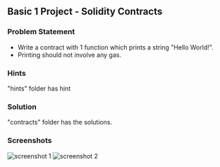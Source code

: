 ## Basic 1 Project - Solidity Contracts

### Problem Statement

* Write a contract with 1 function which prints a string "Hello World!".
* Printing should not involve any gas.

### Hints
"hints" folder has hint

### Solution
"contracts" folder has the solutions.

### Screenshots
![screenshot 1](output/output1.png)
![screenshot 2](output/output2.png)